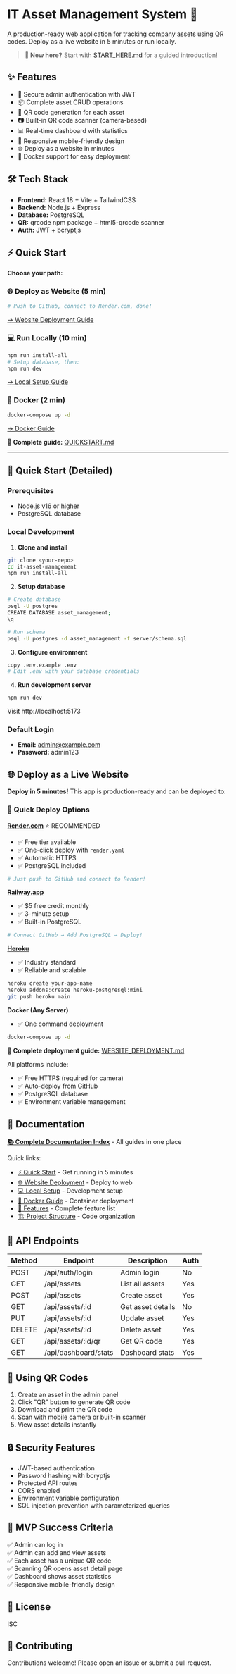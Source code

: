 # IT Asset Management System 🏢

A production-ready web application for tracking company assets using QR codes. Deploy as a live website in 5 minutes or run locally.

> **👋 New here?** Start with [START_HERE.md](START_HERE.md) for a guided introduction!

## ✨ Features
- 🔐 Secure admin authentication with JWT
- 📦 Complete asset CRUD operations
- 📱 QR code generation for each asset
- 📷 Built-in QR code scanner (camera-based)
- 📊 Real-time dashboard with statistics
- 🎨 Responsive mobile-friendly design
- 🌐 Deploy as a website in minutes
- 🐳 Docker support for easy deployment

## 🛠️ Tech Stack
- **Frontend:** React 18 + Vite + TailwindCSS
- **Backend:** Node.js + Express
- **Database:** PostgreSQL
- **QR:** qrcode npm package + html5-qrcode scanner
- **Auth:** JWT + bcryptjs

## ⚡ Quick Start

**Choose your path:**

### 🌐 Deploy as Website (5 min)
```bash
# Push to GitHub, connect to Render.com, done!
```
[→ Website Deployment Guide](WEBSITE_DEPLOYMENT.md)

### 💻 Run Locally (10 min)
```bash
npm run install-all
# Setup database, then:
npm run dev
```
[→ Local Setup Guide](SETUP.md)

### 🐳 Docker (2 min)
```bash
docker-compose up -d
```
[→ Docker Guide](DOCKER.md)

📖 **Complete guide:** [QUICKSTART.md](QUICKSTART.md)

---

## 🚀 Quick Start (Detailed)

### Prerequisites
- Node.js v16 or higher
- PostgreSQL database

### Local Development

1. **Clone and install**
```bash
git clone <your-repo>
cd it-asset-management
npm run install-all
```

2. **Setup database**
```bash
# Create database
psql -U postgres
CREATE DATABASE asset_management;
\q

# Run schema
psql -U postgres -d asset_management -f server/schema.sql
```

3. **Configure environment**
```bash
copy .env.example .env
# Edit .env with your database credentials
```

4. **Run development server**
```bash
npm run dev
```

Visit http://localhost:5173

### Default Login
- **Email:** admin@example.com
- **Password:** admin123

## 🌐 Deploy as a Live Website

**Deploy in 5 minutes!** This app is production-ready and can be deployed to:

### 🚀 Quick Deploy Options

**[Render.com](https://render.com)** ⭐ RECOMMENDED
- ✅ Free tier available
- ✅ One-click deploy with `render.yaml`
- ✅ Automatic HTTPS
- ✅ PostgreSQL included
```bash
# Just push to GitHub and connect to Render!
```

**[Railway.app](https://railway.app)**
- ✅ $5 free credit monthly
- ✅ 3-minute setup
- ✅ Built-in PostgreSQL
```bash
# Connect GitHub → Add PostgreSQL → Deploy!
```

**[Heroku](https://heroku.com)**
- ✅ Industry standard
- ✅ Reliable and scalable
```bash
heroku create your-app-name
heroku addons:create heroku-postgresql:mini
git push heroku main
```

**Docker (Any Server)**
- ✅ One command deployment
```bash
docker-compose up -d
```

📖 **Complete deployment guide:** [WEBSITE_DEPLOYMENT.md](WEBSITE_DEPLOYMENT.md)

All platforms include:
- ✅ Free HTTPS (required for camera)
- ✅ Auto-deploy from GitHub
- ✅ PostgreSQL database
- ✅ Environment variable management

## 📖 Documentation

**[📚 Complete Documentation Index](INDEX.md)** - All guides in one place

Quick links:
- [⚡ Quick Start](QUICKSTART.md) - Get running in 5 minutes
- [🌐 Website Deployment](WEBSITE_DEPLOYMENT.md) - Deploy to web
- [💻 Local Setup](SETUP.md) - Development setup
- [🐳 Docker Guide](DOCKER.md) - Container deployment
- [🎯 Features](FEATURES.md) - Complete feature list
- [🏗️ Project Structure](PROJECT_STRUCTURE.md) - Code organization

## 🔑 API Endpoints

| Method | Endpoint | Description | Auth |
|--------|----------|-------------|------|
| POST | /api/auth/login | Admin login | No |
| GET | /api/assets | List all assets | Yes |
| POST | /api/assets | Create asset | Yes |
| GET | /api/assets/:id | Get asset details | No |
| PUT | /api/assets/:id | Update asset | Yes |
| DELETE | /api/assets/:id | Delete asset | Yes |
| GET | /api/assets/:id/qr | Get QR code | Yes |
| GET | /api/dashboard/stats | Dashboard stats | Yes |

## 📱 Using QR Codes

1. Create an asset in the admin panel
2. Click "QR" button to generate QR code
3. Download and print the QR code
4. Scan with mobile camera or built-in scanner
5. View asset details instantly

## 🔒 Security Features

- JWT-based authentication
- Password hashing with bcryptjs
- Protected API routes
- CORS enabled
- Environment variable configuration
- SQL injection prevention with parameterized queries

## 🎯 MVP Success Criteria

✅ Admin can log in  
✅ Admin can add and view assets  
✅ Each asset has a unique QR code  
✅ Scanning QR opens asset detail page  
✅ Dashboard shows asset statistics  
✅ Responsive mobile-friendly design  

## 📄 License

ISC

## 🤝 Contributing

Contributions welcome! Please open an issue or submit a pull request.
